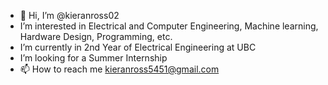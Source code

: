 - 👋 Hi, I’m @kieranross02
-  I’m interested in Electrical and Computer Engineering, Machine learning, Hardware Design, Programming, etc.
-  I’m currently in 2nd Year of Electrical Engineering at UBC
-  I’m looking for a Summer Internship
- 📫 How to reach me kieranross5451@gmail.com

<!---
kieranross02/kieranross02 is a ✨ special ✨ repository because its `README.md` (this file) appears on your GitHub profile.
You can click the Preview link to take a look at your changes.
--->

